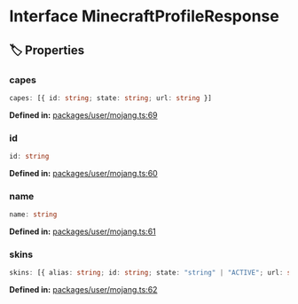 # Interface MinecraftProfileResponse

## 🏷️ Properties

### capes

```ts
capes: [{ id: string; state: string; url: string }]
```
<p style="font-size: 14px; color: var(--vp-c-text-2)">
<strong>Defined in:</strong> <a href="https://github.com/voxelum/minecraft-launcher-core-node/blob/master/packages/user/mojang.ts#L69" target="_blank" rel="noreferrer">packages/user/mojang.ts:69</a>
</p>


### id

```ts
id: string
```
<p style="font-size: 14px; color: var(--vp-c-text-2)">
<strong>Defined in:</strong> <a href="https://github.com/voxelum/minecraft-launcher-core-node/blob/master/packages/user/mojang.ts#L60" target="_blank" rel="noreferrer">packages/user/mojang.ts:60</a>
</p>


### name

```ts
name: string
```
<p style="font-size: 14px; color: var(--vp-c-text-2)">
<strong>Defined in:</strong> <a href="https://github.com/voxelum/minecraft-launcher-core-node/blob/master/packages/user/mojang.ts#L61" target="_blank" rel="noreferrer">packages/user/mojang.ts:61</a>
</p>


### skins

```ts
skins: [{ alias: string; id: string; state: "string" | "ACTIVE"; url: string; variant: string }]
```
<p style="font-size: 14px; color: var(--vp-c-text-2)">
<strong>Defined in:</strong> <a href="https://github.com/voxelum/minecraft-launcher-core-node/blob/master/packages/user/mojang.ts#L62" target="_blank" rel="noreferrer">packages/user/mojang.ts:62</a>
</p>


